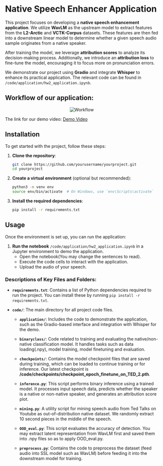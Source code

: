 # Native Speech Enhancer Application

This project focuses on developing a **native speech enhancement application**. We utilize **WavLM** as the upstream model to extract features from the **L2-Arctic** and **VCTK-Corpus** datasets. These features are then fed into a downstream linear model to determine whether a given speech audio sample originates from a native speaker.

After training the model, we leverage **attribution scores** to analyze its decision-making process. Additionally, we introduce an **attribution loss** to fine-tune the model, encouraging it to focus more on pronunciation errors.

We demonstrate our project using **Gradio** and integrate **Whisper** to enhance its practical application. The relevant code can be found in `/code/application/hw2_application.ipynb`.

## Workflow of our application:

<p align="center">
  <img src="./images_video/application_flow.png" alt="Workflow" />
</p>

The link for our demo video:
[Demo Video](https://drive.google.com/file/d/1L-vLArXM2lbTYizlsKrkhCtQKvx2pM-J/view?resourcekey&pli=1)

## Installation

To get started with the project, follow these steps:

1. **Clone the repository**:
    ```bash
    git clone https://github.com/yourusername/yourproject.git
    cd yourproject
    ```

2. **Create a virtual environment** (optional but recommended):
    ```bash
    python3 -m venv env
    source env/bin/activate  # On Windows, use `env\Scripts\activate`
    ```

3. **Install the required dependencies**:
    ```bash
    pip install -r requirements.txt
    ```

## Usage

Once the environment is set up, you can run the application:

1. **Run the notebook** `/code/application/hw2_application.ipynb` in a Jupyter environment to demo the application.
    - Open the notebook(You may change the sentences to read).
    - Execute the code cells to interact with the application.
    - Upload the audio of your speech.



### Descriptions of Key Files and Folders:

- **`requirements.txt`**: Contains a list of Python dependencies required to run the project. You can install these by running `pip install -r requirements.txt`.

- **`code/`**: The main directory for all project code files.

  - **`application/`**: Includes the code to demonstrate the application, such as the Gradio-based interface and integration with Whisper for the demo.
  
  - **`binaryclass/`**: Code related to training and evaluating the native/non-native classification model. It handles tasks such as data loading(.npy), model training, model finetuning and evaluation.
  
  - **`checkpoints/`**: Contains the model checkpoint files that are saved during training, which can be loaded to continue training or for inference. Our latest checkpoint is **/code/checkpoints/checkpoint_epoch_finetune_on_TED_2.pth**.

  - **`inference.py`**: This script performs binary inference using a trained model. It processes input speech data, predicts whether the speaker is a native or non-native speaker, and generates an attribution score plot.

  - **`mining.py`**: A utility script for mining speech audio from Ted Talks on Youtube as out-of-distribution native dataset. We randomly extract 10 second pieces in the middle of the speech.

  - **`OOD_eval.py`**: This script evaluates the accuracy of detection. You may extract latent representation from WavLM first and saved them into .npy files so as to apply OOD_eval.py.

  - **`preprocess.py`**: Contains the code to preprocess the dataset (feed audio into SSL model such as WavLM) before feeding it into the downstream model for training.

